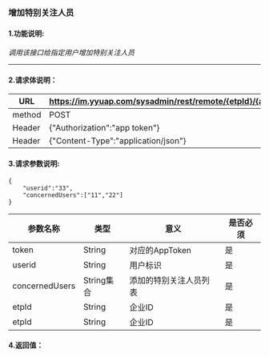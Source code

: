 ### 增加特别关注人员

#### 1.功能说明:
*调用该接口给指定用户增加特别关注人员*
***

#### 2.请求体说明：


|URL|https://im.yyuap.com/sysadmin/rest/remote/{etpId}/{appId}/concern/users|
|----|----|
|method|POST|
|Header|{"Authorization":"app token"}|
|Header|{"Content-Type":"application/json"}|

#### 3.请求参数说明:

	{
		"userid":"33",
		"concernedUsers":["11","22"]
	}

|参数名称|类型|意义|是否必须|
|----|----|----|----|
|token|String|对应的AppToken|是|
|userid|String|用户标识|是|
|concernedUsers|String集合|添加的特别关注人员列表|是|
|etpId|String|企业ID|是|
|etpId|String|企业ID|是|

#### 4.返回值：